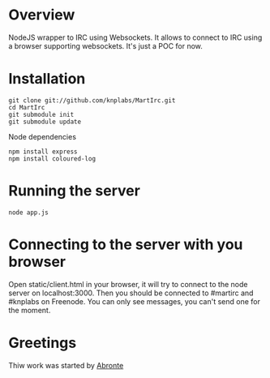 # Overview

NodeJS wrapper to IRC using Websockets. It allows to connect to IRC using a browser supporting websockets. It's just a POC for now.

# Installation

    git clone git://github.com/knplabs/MartIrc.git
    cd MartIrc
    git submodule init
    git submodule update


Node dependencies

    npm install express
    npm install coloured-log

# Running the server

    node app.js

# Connecting to the server with you browser

Open static/client.html in your browser, it will try to connect to the node server on localhost:3000. Then you should be connected to #martirc and #knplabs on Freenode. You can only see messages, you can't send one for the moment.


# Greetings

Thiw work was started by [Abronte](https://github.com/abronte/WebIRC)
